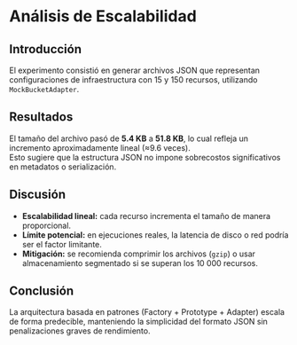 # Análisis de Escalabilidad

## Introducción
El experimento consistió en generar archivos JSON que representan configuraciones de infraestructura con 15 y 150 recursos, utilizando `MockBucketAdapter`.

## Resultados
El tamaño del archivo pasó de **5.4 KB** a **51.8 KB**, lo cual refleja un incremento aproximadamente lineal (≈9.6 veces).  
Esto sugiere que la estructura JSON no impone sobrecostos significativos en metadatos o serialización.

## Discusión
- **Escalabilidad lineal:** cada recurso incrementa el tamaño de manera proporcional.
- **Límite potencial:** en ejecuciones reales, la latencia de disco o red podría ser el factor limitante.
- **Mitigación:** se recomienda comprimir los archivos (`gzip`) o usar almacenamiento segmentado si se superan los 10 000 recursos.

## Conclusión
La arquitectura basada en patrones (Factory + Prototype + Adapter) escala de forma predecible, manteniendo la simplicidad del formato JSON sin penalizaciones graves de rendimiento.
